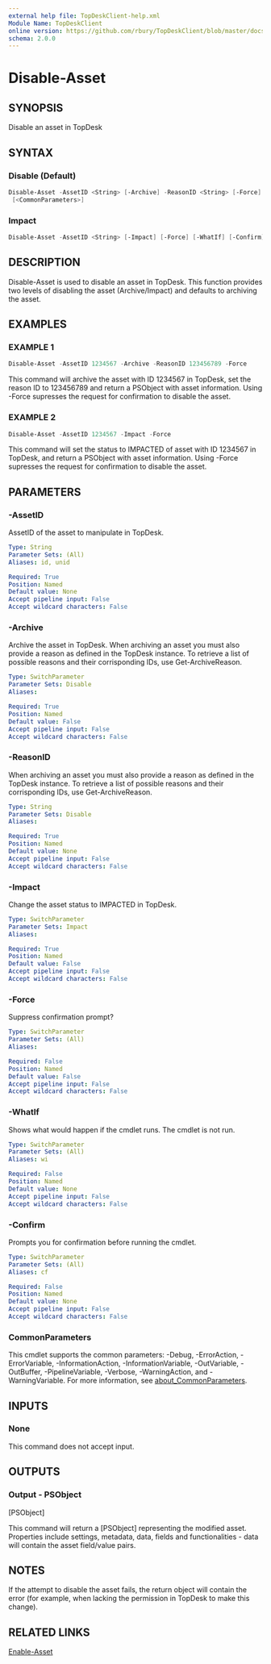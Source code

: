 ```yaml
---
external help file: TopDeskClient-help.xml
Module Name: TopDeskClient
online version: https://github.com/rbury/TopDeskClient/blob/master/docs/Disable-Asset.md
schema: 2.0.0
---
```


# Disable-Asset

## SYNOPSIS

Disable an asset in TopDesk

## SYNTAX

### Disable (Default)

``` Powershell
Disable-Asset -AssetID <String> [-Archive] -ReasonID <String> [-Force] [-WhatIf] [-Confirm]
 [<CommonParameters>]
```

### Impact

``` Powershell
Disable-Asset -AssetID <String> [-Impact] [-Force] [-WhatIf] [-Confirm] [<CommonParameters>]
```

## DESCRIPTION

Disable-Asset is used to disable an asset in TopDesk.
This function provides two levels of disabling the asset (Archive/Impact) and defaults to archiving the asset.

## EXAMPLES

### EXAMPLE 1

``` Powershell
Disable-Asset -AssetID 1234567 -Archive -ReasonID 123456789 -Force
```

This command will archive the asset with ID 1234567 in TopDesk, set the reason ID to 123456789 and return a PSObject with asset information.
Using -Force supresses the request for confirmation to disable the asset.

### EXAMPLE 2

``` Powershell
Disable-Asset -AssetID 1234567 -Impact -Force
```

This command will set the status to IMPACTED of asset with ID 1234567 in TopDesk, and return a PSObject with asset information.
Using -Force supresses the request for confirmation to disable the asset.

## PARAMETERS

### -AssetID

AssetID of the asset to manipulate in TopDesk.

```yaml
Type: String
Parameter Sets: (All)
Aliases: id, unid

Required: True
Position: Named
Default value: None
Accept pipeline input: False
Accept wildcard characters: False
```

### -Archive

Archive the asset in TopDesk.
When archiving an asset you must also provide a reason as defined in the TopDesk instance.
To retrieve a list of possible reasons and their corrisponding IDs, use Get-ArchiveReason.

```yaml
Type: SwitchParameter
Parameter Sets: Disable
Aliases:

Required: True
Position: Named
Default value: False
Accept pipeline input: False
Accept wildcard characters: False
```

### -ReasonID

When archiving an asset you must also provide a reason as defined in the TopDesk instance.
To retrieve a list of possible reasons and their corrisponding IDs, use Get-ArchiveReason.

```yaml
Type: String
Parameter Sets: Disable
Aliases:

Required: True
Position: Named
Default value: None
Accept pipeline input: False
Accept wildcard characters: False
```

### -Impact

Change the asset status to IMPACTED in TopDesk.

```yaml
Type: SwitchParameter
Parameter Sets: Impact
Aliases:

Required: True
Position: Named
Default value: False
Accept pipeline input: False
Accept wildcard characters: False
```

### -Force

Suppress confirmation prompt?

```yaml
Type: SwitchParameter
Parameter Sets: (All)
Aliases:

Required: False
Position: Named
Default value: False
Accept pipeline input: False
Accept wildcard characters: False
```

### -WhatIf

Shows what would happen if the cmdlet runs.
The cmdlet is not run.

```yaml
Type: SwitchParameter
Parameter Sets: (All)
Aliases: wi

Required: False
Position: Named
Default value: None
Accept pipeline input: False
Accept wildcard characters: False
```

### -Confirm

Prompts you for confirmation before running the cmdlet.

```yaml
Type: SwitchParameter
Parameter Sets: (All)
Aliases: cf

Required: False
Position: Named
Default value: None
Accept pipeline input: False
Accept wildcard characters: False
```

### CommonParameters

This cmdlet supports the common parameters: -Debug, -ErrorAction, -ErrorVariable, -InformationAction, -InformationVariable, -OutVariable, -OutBuffer, -PipelineVariable, -Verbose, -WarningAction, and -WarningVariable. For more information, see [about_CommonParameters](http://go.microsoft.com/fwlink/?LinkID=113216).

## INPUTS

### None

This command does not accept input.

## OUTPUTS

### Output - PSObject

[PSObject]

This command will return a [PSObject] representing the modified asset. Properties include settings, metadata, data, fields and functionalities - data will contain the asset field/value pairs.

## NOTES

If the attempt to disable the asset fails, the return object will contain the error (for example, when lacking the permission in TopDesk to make this change).

## RELATED LINKS

[Enable-Asset](https://github.com/rbury/TopDeskClient/blob/master/docs/Enable-Asset.md)
